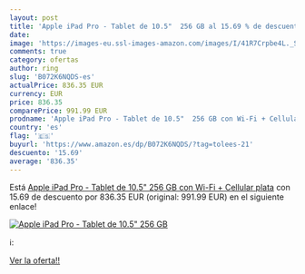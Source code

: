 ```yaml
---
layout: post
title: 'Apple iPad Pro - Tablet de 10.5"  256 GB al 15.69 % de descuento'
date: 
image: 'https://images-eu.ssl-images-amazon.com/images/I/41R7Crpbe4L._SL200_.jpg'
comments: true
category: ofertas
author: ring
slug: 'B072K6NQDS-es'
actualPrice: 836.35 EUR
currency: EUR
price: 836.35
comparePrice: 991.99 EUR
prodname: 'Apple iPad Pro - Tablet de 10.5"  256 GB con Wi-Fi + Cellular  plata'
country: 'es'
flag: '🇪🇸'
buyurl: 'https://www.amazon.es/dp/B072K6NQDS/?tag=tolees-21'
descuento: '15.69'
average: '836.35'
---
```


Está [Apple iPad Pro - Tablet de 10.5"  256 GB con Wi-Fi + Cellular  plata](https://www.amazon.es/dp/B072K6NQDS/?tag=tolees-21) con 15.69 de descuento por 836.35 EUR (original: 991.99 EUR) en el siguiente enlace!

[![Apple iPad Pro - Tablet de 10.5"  256 GB](https://images-eu.ssl-images-amazon.com/images/I/41R7Crpbe4L._SL200_.jpg)](https://www.amazon.es/dp/B072K6NQDS/?tag=tolees-21)

ℹ️:


[Ver la oferta!!](https://www.amazon.es/dp/B072K6NQDS/?tag=tolees-21)
